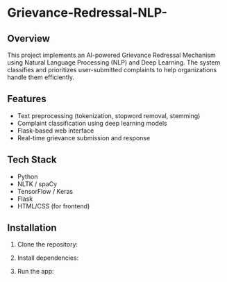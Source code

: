 # Grievance-Redressal-NLP- 
## Overview

This project implements an AI-powered Grievance Redressal Mechanism using Natural Language Processing (NLP) and Deep Learning. The system classifies and prioritizes user-submitted complaints to help organizations handle them efficiently.

## Features

- Text preprocessing (tokenization, stopword removal, stemming)
- Complaint classification using deep learning models
- Flask-based web interface
- Real-time grievance submission and response

## Tech Stack

- Python
- NLTK / spaCy
- TensorFlow / Keras
- Flask
- HTML/CSS (for frontend)

## Installation

1. Clone the repository:

2. Install dependencies:

3. Run the app:
